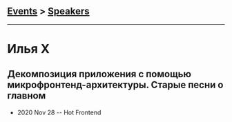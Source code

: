 ## [Events](../README.md) > [Speakers](../speakers.md)
---

# Илья X

## Декомпозиция приложения с помощью  микрофронтенд-архитектуры. Старые песни о главном
- 2020 Nov 28 -- Hot Frontend    

